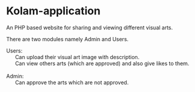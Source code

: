# Kolam-application
An PHP based website for sharing and viewing different visual arts.

There are two modules namely Admin and Users.

Users: 
<br>&nbsp; &nbsp; &nbsp; Can upload their visual art image with description.
<br>&nbsp; &nbsp; &nbsp; Can view others arts (which are approved) and also give likes to them.
<br><br>
Admin:
<br>&nbsp; &nbsp; &nbsp; Can approve the arts which are not approved.
